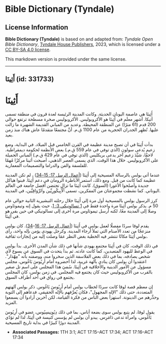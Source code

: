 # Bible Dictionary (Tyndale)

## License Information

**Bible Dictionary (Tyndale)** is based on and adapted from: _Tyndale Open Bible Dictionary_, [Tyndale House Publishers](https://tyndaleopenresources.com/), 2023, which is licensed under a [CC BY-SA 4.0 license](https://creativecommons.org/licenses/by-sa/4.0/legalcode.en).

This markdown version is provided under the same license.



--------------------------------

## أَثِينَا (id: 331733)

أَثِينَا
========

أَثِينَا هي عاصمة اليونان الحديثة. وكانت المدينة الرئيسة لعدة قرون في منطقة تسمى أتيكا. أشهر معلَم في أَثِينَا هو الأكروبوليس. الأكروبوليس صخرة مسطحة ترتفع حوالي 200 قدم (61 مترًا) عن المنطقة المحيطة. وعديد من المباني القديمة الشهيرة ما زالت عليها. تُظهِر الجدران الحجرية من عام 1100 ق.م. أنَّ مجتمعًا متقدمًا عاش هناك منذ زمن بعيد.

بدأت أَثِينَا في أن تصبح مدينة عظيمة في القرن الخامس قبل الميلاد. في البداية، وضع زعيم يُدعى سولون (الذي توفي في عام 559 ق.م.) بعض الأنظمة لحكومة ديمقراطية. لاحقًا، شيَّدَ زعيم آخر يدعى بريكليس (الذي توفي في عام 429 ق.م.) المباني الجميلة على الأكروبوليس. خلال هذا الوقت، الذي يسمى العصر الذهبي، أصبحت أثينا مركزًا مُهمًا للفلسفة والفن والدراما والتصميمات المعمارية.

عندما أتى بولس بالرسالة المسيحية إلى أَثِينَا ([أعمال الرسل 17: 15–34](https://ref.ly/Acts17:15-Acts17:34)) ، لم تكن المدينة عظيمة كما كانت من قبل. ومع ذلك، استمر الأباطرة الرومان في دعم أَثِينَا. فبنوا هياكل جديدة وأصلحوا الأغورا (السوق). كانت أَثِينَا ما تزال تحتضن أفضل جامعة في العالم اليوناني. كما نشطت مجموعتان من المفكرين، تسمى ٱلْأَبِيكُورِيِّين وٱلرِّوَاقِيِّين، في المدينة.

كرز الرسول بولس بالمسيحية أول مرة إلى أَثِينَا خلال رحلته التبشيرية الثانية حوالي عام 50 م. يذكر بولس أَثِينَا مرة واحدة فقط في [1 تسالونيكي 3: 1](https://ref.ly/1Thess3:1)، حيث يقول إنه وتيموثاوس وصلا إلى المدينة معًا، لكنه أرسل تيموثاوس مرة أخرى إلى تسالونيكي في حين بقي هو في أَثِينَا.

يقدم لوقا سردًا مفصلًا لعمل بولس في أَثِينَا ([أعمال الرسل 17: 16](https://ref.ly/Acts17:16-Acts17:34)–[34](https://ref.ly/Acts17:16-Acts17:34)). كان بولس منزعجًا من تعدد الأصنام التي تملأ أرجاء المدينة. وكرجل يهودي يؤمن بإله واحد، رأى بولس أَثِينَا مكانًا تنتشر فيه الخطية بغض النظر عمَا وصلت إليه من إنجازات ثقافية.

 في ذلك الوقت، كان في أَثِينَا مجتمع يهودي شأنها في ذلك شأن المدن الأخرى. بدأ بولس في الوعظ لليهود المتعبدين، كما كانت عادته. ثم بدأ يتحدث في السوق عن يسوع لأي شخص يصادفه، بما في ذلك بعض الفلاسفة الذين سخروا منه، ووصفنه بأنه "مِهْذار". اعتقدوا أن بولس كان ينادي بآلهة غريبة، لذا أحضروه أمام أَرِيُوسَ بَاغُوس، مجلس مسؤول عن الأمور الدينية والأخلاقية في أَثِينَا. سُميَ هذا المجلس على اسم تل صغير بالقرب من الأكروبوليس حيث كان يجتمع فيه المجلس. في زمن بولس، كان المجلس يجتمع في رواق في أحد أطراف السوق.

إن معظم قصة لوقا كانت سردًا لخطاب بولس أمام أَرِيُوسَ بَاغُوس. ذكر بولس آلهتهم المتعددة، حتى ذلك "الإله المجهول"، فكان يُعرِّفهم بالإله الحقيقي. فدعاهم إلى التوبة وحذَّرهم من الدينونة. استهزأ بعض الناس من فكرة القيامة، لكن آخرين أرادوا أن يسمعوا المزيد.

يقول لوقا، لم يتبع بولس سوى بضعة أناس، بما في ذلك دِيُونِيسِيُوس، عضو في أَرِيُوسَ بَاغُوس، وامرأة تدعى دَامَرِس. يبدو أن بولس لم يؤسس كنيسة في أَثِينَا، لذا لم تؤدّي المدينة دورًا كبيرًا في بداية تاريخ المسيحية.

* **Associated Passages:** 1TH 3:1; ACT 17:15–ACT 17:34; ACT 17:16–ACT 17:34

